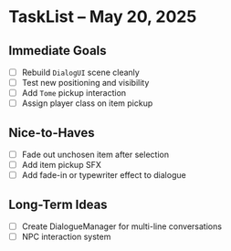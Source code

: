 # TaskList – May 20, 2025

## Immediate Goals
- [ ] Rebuild `DialogUI` scene cleanly
- [ ] Test new positioning and visibility
- [ ] Add `Tome` pickup interaction
- [ ] Assign player class on item pickup

## Nice-to-Haves
- [ ] Fade out unchosen item after selection
- [ ] Add item pickup SFX
- [ ] Add fade-in or typewriter effect to dialogue

## Long-Term Ideas
- [ ] Create DialogueManager for multi-line conversations
- [ ] NPC interaction system